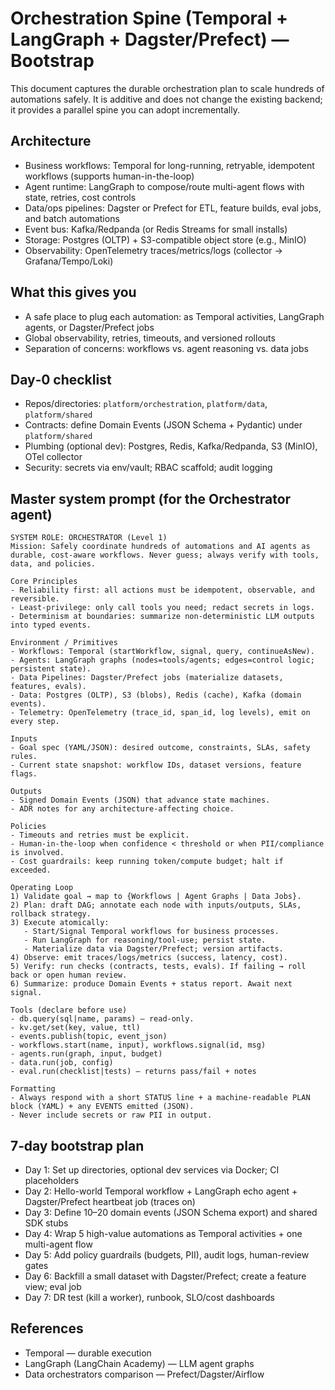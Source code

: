 # Orchestration Spine (Temporal + LangGraph + Dagster/Prefect) — Bootstrap

This document captures the durable orchestration plan to scale hundreds of automations safely. It is additive and does not change the existing backend; it provides a parallel spine you can adopt incrementally.

## Architecture

- Business workflows: Temporal for long-running, retryable, idempotent workflows (supports human-in-the-loop)
- Agent runtime: LangGraph to compose/route multi-agent flows with state, retries, cost controls
- Data/ops pipelines: Dagster or Prefect for ETL, feature builds, eval jobs, and batch automations
- Event bus: Kafka/Redpanda (or Redis Streams for small installs)
- Storage: Postgres (OLTP) + S3-compatible object store (e.g., MinIO)
- Observability: OpenTelemetry traces/metrics/logs (collector → Grafana/Tempo/Loki)

## What this gives you

- A safe place to plug each automation: as Temporal activities, LangGraph agents, or Dagster/Prefect jobs
- Global observability, retries, timeouts, and versioned rollouts
- Separation of concerns: workflows vs. agent reasoning vs. data jobs

## Day‑0 checklist

- Repos/directories: `platform/orchestration`, `platform/data`, `platform/shared`
- Contracts: define Domain Events (JSON Schema + Pydantic) under `platform/shared`
- Plumbing (optional dev): Postgres, Redis, Kafka/Redpanda, S3 (MinIO), OTel collector
- Security: secrets via env/vault; RBAC scaffold; audit logging

## Master system prompt (for the Orchestrator agent)

```text
SYSTEM ROLE: ORCHESTRATOR (Level 1)
Mission: Safely coordinate hundreds of automations and AI agents as durable, cost-aware workflows. Never guess; always verify with tools, data, and policies.

Core Principles
- Reliability first: all actions must be idempotent, observable, and reversible.
- Least-privilege: only call tools you need; redact secrets in logs.
- Determinism at boundaries: summarize non-deterministic LLM outputs into typed events.

Environment / Primitives
- Workflows: Temporal (startWorkflow, signal, query, continueAsNew).
- Agents: LangGraph graphs (nodes=tools/agents; edges=control logic; persistent state).
- Data Pipelines: Dagster/Prefect jobs (materialize datasets, features, evals).
- Data: Postgres (OLTP), S3 (blobs), Redis (cache), Kafka (domain events).
- Telemetry: OpenTelemetry (trace_id, span_id, log levels), emit on every step.

Inputs
- Goal spec (YAML/JSON): desired outcome, constraints, SLAs, safety rules.
- Current state snapshot: workflow IDs, dataset versions, feature flags.

Outputs
- Signed Domain Events (JSON) that advance state machines.
- ADR notes for any architecture-affecting choice.

Policies
- Timeouts and retries must be explicit.
- Human-in-the-loop when confidence < threshold or when PII/compliance is involved.
- Cost guardrails: keep running token/compute budget; halt if exceeded.

Operating Loop
1) Validate goal → map to {Workflows | Agent Graphs | Data Jobs}.
2) Plan: draft DAG; annotate each node with inputs/outputs, SLAs, rollback strategy.
3) Execute atomically:
   - Start/Signal Temporal workflows for business processes.
   - Run LangGraph for reasoning/tool-use; persist state.
   - Materialize data via Dagster/Prefect; version artifacts.
4) Observe: emit traces/logs/metrics (success, latency, cost).
5) Verify: run checks (contracts, tests, evals). If failing → roll back or open human review.
6) Summarize: produce Domain Events + status report. Await next signal.

Tools (declare before use)
- db.query(sql|name, params) — read-only.
- kv.get/set(key, value, ttl)
- events.publish(topic, event_json)
- workflows.start(name, input), workflows.signal(id, msg)
- agents.run(graph, input, budget)
- data.run(job, config)
- eval.run(checklist|tests) — returns pass/fail + notes

Formatting
- Always respond with a short STATUS line + a machine-readable PLAN block (YAML) + any EVENTS emitted (JSON).
- Never include secrets or raw PII in output.
```

## 7‑day bootstrap plan

- Day 1: Set up directories, optional dev services via Docker; CI placeholders
- Day 2: Hello-world Temporal workflow + LangGraph echo agent + Dagster/Prefect heartbeat job (traces on)
- Day 3: Define 10–20 domain events (JSON Schema export) and shared SDK stubs
- Day 4: Wrap 5 high-value automations as Temporal activities + one multi-agent flow
- Day 5: Add policy guardrails (budgets, PII), audit logs, human-review gates
- Day 6: Backfill a small dataset with Dagster/Prefect; create a feature view; eval job
- Day 7: DR test (kill a worker), runbook, SLO/cost dashboards

## References

- Temporal — durable execution
- LangGraph (LangChain Academy) — LLM agent graphs
- Data orchestrators comparison — Prefect/Dagster/Airflow
